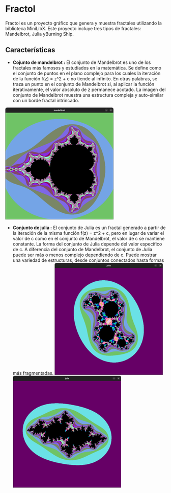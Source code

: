 # Fractol

Fractol es un proyecto gráfico que genera y muestra fractales utilizando la biblioteca MiniLibX. Este proyecto incluye tres tipos de fractales: Mandelbrot, Julia yBurning Ship.

  ## Características
  - **Cojunto de mandelbrot :** El conjunto de Mandelbrot es uno de los fractales más famosos y estudiados en la matemática. Se define como el conjunto de puntos en el plano complejo para los cuales la iteración de la función f(z) = z^2 + c no tiende al infinito. En otras palabras, se traza un punto en el conjunto de Mandelbrot si, al aplicar la función iterativamente, el valor absoluto de z permanece acotado. La imagen del conjunto de Mandelbrot muestra una estructura compleja y auto-similar con un borde fractal intrincado.
<img src="https://github.com/mariverg/fractol/blob/main/Captura%20desde%202024-08-24%2017-30-28.png" alt="fractal mandebrot" width="340" height="350">

- **Conjunto de julia :** El conjunto de Julia es un fractal generado a partir de la iteración de la misma función f(z) = z^2 + c, pero en lugar de variar el valor de c como en el conjunto de Mandelbrot, el valor de c se mantiene constante. La forma del conjunto de Julia depende del valor específico de c. A diferencia del conjunto de Mandelbrot, el conjunto de Julia puede ser más o menos complejo dependiendo de c. Puede mostrar una variedad de estructuras, desde conjuntos conectados hasta formas más fragmentadas.
 <img src="https://github.com/mariverg/fractol/blob/main/Captura%20desde%202024-08-24%2017-28-45.png" alt="fractal julia" width="340" height="350">  <img src="https://github.com/mariverg/fractol/blob/main/Captura%20desde%202024-08-24%2018-29-35.png" alt="fractal julia" width="340" height="350"> 


